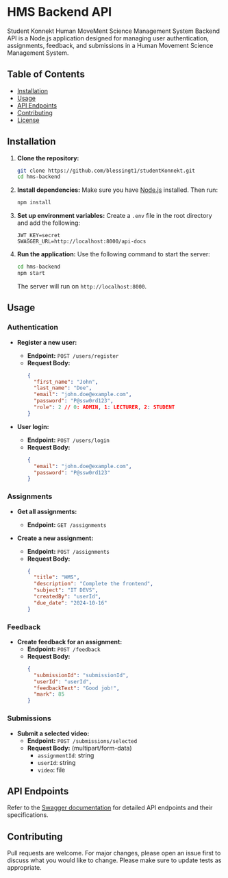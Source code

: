 # HMS Backend API

Student Konnekt Human MoveMent Science Management System Backend API is a Node.js application designed for managing user authentication, assignments, feedback, and submissions in a Human Movement Science Management System.

## Table of Contents
- [Installation](#installation)
- [Usage](#usage)
- [API Endpoints](#api-endpoints)
- [Contributing](#contributing)
- [License](#license)

## Installation

1. **Clone the repository:**
   ```bash
   git clone https://github.com/blessingt1/studentKonnekt.git
   cd hms-backend
   ```

2. **Install dependencies:**
   Make sure you have [Node.js](https://nodejs.org/) installed. Then run:
   ```bash
   npm install
   ```

3. **Set up environment variables:**
   Create a `.env` file in the root directory and add the following:
   ```
   JWT_KEY=secret
   SWAGGER_URL=http://localhost:8000/api-docs
   ```

4. **Run the application:**
   Use the following command to start the server:
   ```bash
   cd hms-backend
   npm start
   ```

   The server will run on `http://localhost:8000`.

## Usage

### Authentication
- **Register a new user:**
  - **Endpoint:** `POST /users/register`
  - **Request Body:**
    ```json
    {
      "first_name": "John",
      "last_name": "Doe",
      "email": "john.doe@example.com",
      "password": "P@ssw0rd123",
      "role": 2 // 0: ADMIN, 1: LECTURER, 2: STUDENT
    }
    ```

- **User login:**
  - **Endpoint:** `POST /users/login`
  - **Request Body:**
    ```json
    {
      "email": "john.doe@example.com",
      "password": "P@ssw0rd123"
    }
    ```

### Assignments
- **Get all assignments:**
  - **Endpoint:** `GET /assignments`

- **Create a new assignment:**
  - **Endpoint:** `POST /assignments`
  - **Request Body:**
    ```json
    {
      "title": "HMS",
      "description": "Complete the frontend",
      "subject": "IT DEVS",
      "createdBy": "userId",
      "due_date": "2024-10-16"
    }
    ```

### Feedback
- **Create feedback for an assignment:**
  - **Endpoint:** `POST /feedback`
  - **Request Body:**
    ```json
    {
      "submissionId": "submissionId",
      "userId": "userId",
      "feedbackText": "Good job!",
      "mark": 85
    }
    ```

### Submissions
- **Submit a selected video:**
  - **Endpoint:** `POST /submissions/selected`
  - **Request Body:** (multipart/form-data)
    - `assignmentId`: string
    - `userId`: string
    - `video`: file

## API Endpoints
Refer to the [Swagger documentation](http://localhost:8000/api-docs) for detailed API endpoints and their specifications.

## Contributing
Pull requests are welcome. For major changes, please open an issue first to discuss what you would like to change. Please make sure to update tests as appropriate.
